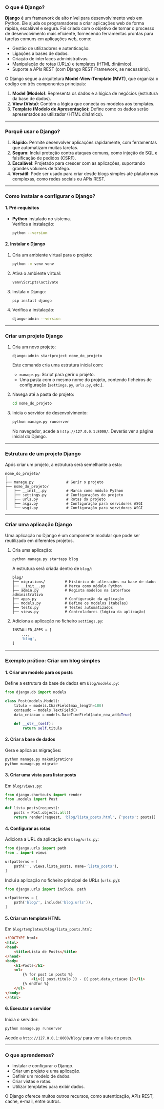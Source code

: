 ### O que é Django?

**Django** é um framework de alto nível para desenvolvimento web em Python. Ele ajuda os programadores a criar aplicações web de forma rápida, escalável e segura. Foi criado com o objetivo de tornar o processo de desenvolvimento mais eficiente, fornecendo ferramentas prontas para tarefas comuns em aplicações web, como:

- Gestão de utilizadores e autenticação.
- Ligações a bases de dados.
- Criação de interfaces administrativas.
- Manipulação de rotas (URLs) e templates (HTML dinâmico).
- Suporte a APIs REST (com Django REST Framework, se necessário).

O Django segue a arquitetura **Model-View-Template (MVT)**, que organiza o código em três componentes principais:

1. **Model (Modelo)**: Representa os dados e a lógica de negócios (estrutura da base de dados).
2. **View (Vista)**: Contém a lógica que conecta os modelos aos templates.
3. **Template (Modelo de Apresentação)**: Define como os dados serão apresentados ao utilizador (HTML dinâmico).

---

### Porquê usar o Django?

1. **Rápido**: Permite desenvolver aplicações rapidamente, com ferramentas que automatizam muitas tarefas.
2. **Seguro**: Inclui proteção contra ataques comuns, como injeção de SQL e falsificação de pedidos (CSRF).
3. **Escalável**: Projetado para crescer com as aplicações, suportando grandes volumes de tráfego.
4. **Versátil**: Pode ser usado para criar desde blogs simples até plataformas complexas, como redes sociais ou APIs REST.

---

### Como instalar e configurar o Django?

#### 1. **Pré-requisitos**

- **Python** instalado no sistema.  
  Verifica a instalação:
  ```bash
  python --version
  ```

#### 2. **Instalar o Django**

1. Cria um ambiente virtual para o projeto:
   ```bash
   python -m venv venv
   ```

2. Ativa o ambiente virtual:
   ```bash
   venv\Scripts\activate
   ```

3. Instala o Django:
   ```bash
   pip install django
   ```

4. Verifica a instalação:
   ```bash
   django-admin --version
   ```

---

### Criar um projeto Django

1. Cria um novo projeto:
   ```bash
   django-admin startproject nome_do_projeto
   ```
   Este comando cria uma estrutura inicial com:
   - `manage.py`: Script para gerir o projeto.
   - Uma pasta com o mesmo nome do projeto, contendo ficheiros de configuração (`settings.py`, `urls.py`, etc.).

2. Navega até a pasta do projeto:
   ```bash
   cd nome_do_projeto
   ```

3. Inicia o servidor de desenvolvimento:
   ```bash
   python manage.py runserver
   ```
   No navegador, acede a `http://127.0.0.1:8000/`. Deverás ver a página inicial do Django.

---

### Estrutura de um projeto Django

Após criar um projeto, a estrutura será semelhante a esta:

```
nome_do_projeto/
│
├── manage.py               # Gerir o projeto
├── nome_do_projeto/
│   ├── __init__.py         # Marca como módulo Python
│   ├── settings.py         # Configurações do projeto
│   ├── urls.py             # Rotas do projeto
│   ├── asgi.py             # Configuração para servidores ASGI
│   └── wsgi.py             # Configuração para servidores WSGI
```

---

### Criar uma aplicação Django

Uma aplicação no Django é um componente modular que pode ser reutilizado em diferentes projetos.

1. Cria uma aplicação:
   ```bash
   python manage.py startapp blog
   ```
   A estrutura será criada dentro de `blog/`:
   ```
   blog/
   ├── migrations/         # Histórico de alterações na base de dados
   ├── __init__.py         # Marca como módulo Python
   ├── admin.py            # Regista modelos na interface administrativa
   ├── apps.py             # Configuração da aplicação
   ├── models.py           # Define os modelos (tabelas)
   ├── tests.py            # Testes automatizados
   ├── views.py            # Controladores (lógica da aplicação)
   ```

2. Adiciona a aplicação no ficheiro `settings.py`:
   ```python
   INSTALLED_APPS = [
       ...,
       'blog',
   ]
   ```

---

### Exemplo prático: Criar um blog simples

#### 1. Criar um modelo para os posts

Define a estrutura da base de dados em `blog/models.py`:
```python
from django.db import models

class Post(models.Model):
    titulo = models.CharField(max_length=100)
    conteudo = models.TextField()
    data_criacao = models.DateTimeField(auto_now_add=True)

    def __str__(self):
        return self.titulo
```

#### 2. Criar a base de dados

Gera e aplica as migrações:
```bash
python manage.py makemigrations
python manage.py migrate
```

#### 3. Criar uma vista para listar posts

Em `blog/views.py`:
```python
from django.shortcuts import render
from .models import Post

def lista_posts(request):
    posts = Post.objects.all()
    return render(request, 'blog/lista_posts.html', {'posts': posts})
```

#### 4. Configurar as rotas

Adiciona a URL da aplicação em `blog/urls.py`:
```python
from django.urls import path
from . import views

urlpatterns = [
    path('', views.lista_posts, name='lista_posts'),
]
```

Inclui a aplicação no ficheiro principal de URLs (`urls.py`):
```python
from django.urls import include, path

urlpatterns = [
    path('blog/', include('blog.urls')),
]
```

#### 5. Criar um template HTML

Em `blog/templates/blog/lista_posts.html`:
```html
<!DOCTYPE html>
<html>
<head>
    <title>Lista de Posts</title>
</head>
<body>
    <h1>Posts</h1>
    <ul>
        {% for post in posts %}
            <li>{{ post.titulo }} - {{ post.data_criacao }}</li>
        {% endfor %}
    </ul>
</body>
</html>
```

#### 6. Executar o servidor

Inicia o servidor:
```bash
python manage.py runserver
```
Acede a `http://127.0.0.1:8000/blog/` para ver a lista de posts.

---

### O que aprendemos?

- Instalar e configurar o Django.
- Criar um projeto e uma aplicação.
- Definir um modelo de dados.
- Criar vistas e rotas.
- Utilizar templates para exibir dados.

O Django oferece muitos outros recursos, como autenticação, APIs REST, cache, e-mail, entre outros.

